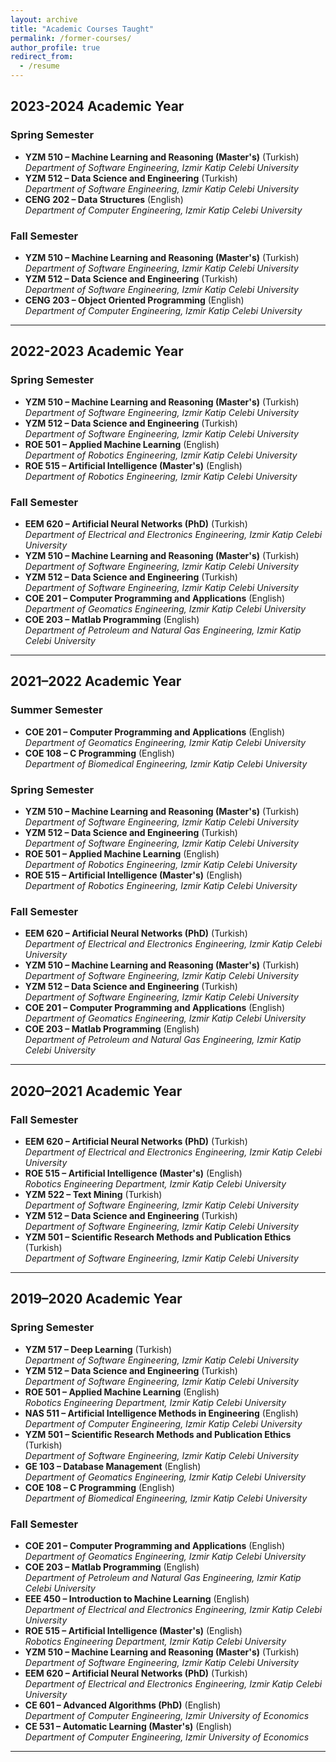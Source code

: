 ```yaml
---
layout: archive
title: "Academic Courses Taught"
permalink: /former-courses/
author_profile: true
redirect_from:
  - /resume
---
```




## 2023-2024 Academic Year

### Spring Semester
- **YZM 510 – Machine Learning and Reasoning (Master's)** (Turkish)  
  *Department of Software Engineering, Izmir Katip Celebi University*
- **YZM 512 – Data Science and Engineering** (Turkish)  
  *Department of Software Engineering, Izmir Katip Celebi University*
- **CENG 202 – Data Structures** (English)  
  *Department of Computer Engineering, Izmir Katip Celebi University*

### Fall Semester
- **YZM 510 – Machine Learning and Reasoning (Master's)** (Turkish)  
  *Department of Software Engineering, Izmir Katip Celebi University*
- **YZM 512 – Data Science and Engineering** (Turkish)  
  *Department of Software Engineering, Izmir Katip Celebi University*
- **CENG 203 – Object Oriented Programming** (English)  
  *Department of Computer Engineering, Izmir Katip Celebi University*

---


## 2022-2023 Academic Year

### Spring Semester
- **YZM 510 – Machine Learning and Reasoning (Master's)** (Turkish)  
  *Department of Software Engineering, Izmir Katip Celebi University*
- **YZM 512 – Data Science and Engineering** (Turkish)  
  *Department of Software Engineering, Izmir Katip Celebi University*
- **ROE 501 – Applied Machine Learning** (English)  
  *Department of Robotics Engineering, Izmir Katip Celebi University*
- **ROE 515 – Artificial Intelligence (Master's)** (English)  
  *Department of Robotics Engineering, Izmir Katip Celebi University*

### Fall Semester
- **EEM 620 – Artificial Neural Networks (PhD)** (Turkish)  
  *Department of Electrical and Electronics Engineering, Izmir Katip Celebi University*
- **YZM 510 – Machine Learning and Reasoning (Master's)** (Turkish)  
  *Department of Software Engineering, Izmir Katip Celebi University*
- **YZM 512 – Data Science and Engineering** (Turkish)  
  *Department of Software Engineering, Izmir Katip Celebi University*
- **COE 201 – Computer Programming and Applications** (English)  
  *Department of Geomatics Engineering, Izmir Katip Celebi University*
- **COE 203 – Matlab Programming** (English)  
  *Department of Petroleum and Natural Gas Engineering, Izmir Katip Celebi University*

---

## 2021–2022 Academic Year

### Summer Semester
- **COE 201 – Computer Programming and Applications** (English)  
  *Department of Geomatics Engineering, Izmir Katip Celebi University*
- **COE 108 – C Programming** (English)  
  *Department of Biomedical Engineering, Izmir Katip Celebi University*

### Spring Semester
- **YZM 510 – Machine Learning and Reasoning (Master's)** (Turkish)  
  *Department of Software Engineering, Izmir Katip Celebi University*
- **YZM 512 – Data Science and Engineering** (Turkish)  
  *Department of Software Engineering, Izmir Katip Celebi University*
- **ROE 501 – Applied Machine Learning** (English)  
  *Department of Robotics Engineering, Izmir Katip Celebi University*
- **ROE 515 – Artificial Intelligence (Master's)** (English)  
  *Department of Robotics Engineering, Izmir Katip Celebi University*

### Fall Semester
- **EEM 620 – Artificial Neural Networks (PhD)** (Turkish)  
  *Department of Electrical and Electronics Engineering, Izmir Katip Celebi University*
- **YZM 510 – Machine Learning and Reasoning (Master's)** (Turkish)  
  *Department of Software Engineering, Izmir Katip Celebi University*
- **YZM 512 – Data Science and Engineering** (Turkish)  
  *Department of Software Engineering, Izmir Katip Celebi University*
- **COE 201 – Computer Programming and Applications** (English)  
  *Department of Geomatics Engineering, Izmir Katip Celebi University*
- **COE 203 – Matlab Programming** (English)  
  *Department of Petroleum and Natural Gas Engineering, Izmir Katip Celebi University*

---

## 2020–2021 Academic Year

### Fall Semester
- **EEM 620 – Artificial Neural Networks (PhD)** (Turkish)  
  *Department of Electrical and Electronics Engineering, Izmir Katip Celebi University*
- **ROE 515 – Artificial Intelligence (Master's)** (English)  
  *Robotics Engineering Department, Izmir Katip Celebi University*
- **YZM 522 – Text Mining** (Turkish)  
  *Department of Software Engineering, Izmir Katip Celebi University*
- **YZM 512 – Data Science and Engineering** (Turkish)  
  *Department of Software Engineering, Izmir Katip Celebi University*
- **YZM 501 – Scientific Research Methods and Publication Ethics** (Turkish)  
  *Department of Software Engineering, Izmir Katip Celebi University*

---

## 2019–2020 Academic Year

### Spring Semester
- **YZM 517 – Deep Learning** (Turkish)  
  *Department of Software Engineering, Izmir Katip Celebi University*
- **YZM 512 – Data Science and Engineering** (Turkish)  
  *Department of Software Engineering, Izmir Katip Celebi University*
- **ROE 501 – Applied Machine Learning** (English)  
  *Robotics Engineering Department, Izmir Katip Celebi University*
- **NAS 511 – Artificial Intelligence Methods in Engineering** (English)  
  *Department of Computer Engineering, Izmir Katip Celebi University*
- **YZM 501 – Scientific Research Methods and Publication Ethics** (Turkish)  
  *Department of Software Engineering, Izmir Katip Celebi University*
- **GE 103 – Database Management** (English)  
  *Department of Geomatics Engineering, Izmir Katip Celebi University*
- **COE 108 – C Programming** (English)  
  *Department of Biomedical Engineering, Izmir Katip Celebi University*

### Fall Semester
- **COE 201 – Computer Programming and Applications** (English)  
  *Department of Geomatics Engineering, Izmir Katip Celebi University*
- **COE 203 – Matlab Programming** (English)  
  *Department of Petroleum and Natural Gas Engineering, Izmir Katip Celebi University*
- **EEE 450 – Introduction to Machine Learning** (English)  
  *Department of Electrical and Electronics Engineering, Izmir Katip Celebi University*
- **ROE 515 – Artificial Intelligence (Master's)** (English)  
  *Robotics Engineering Department, Izmir Katip Celebi University*
- **YZM 510 – Machine Learning and Reasoning (Master's)** (Turkish)  
  *Department of Software Engineering, Izmir Katip Celebi University*
- **EEM 620 – Artificial Neural Networks (PhD)** (Turkish)  
  *Department of Electrical and Electronics Engineering, Izmir Katip Celebi University*
- **CE 601 – Advanced Algorithms (PhD)** (English)  
  *Department of Computer Engineering, Izmir University of Economics*
- **CE 531 – Automatic Learning (Master's)** (English)  
  *Department of Computer Engineering, Izmir University of Economics*

---

